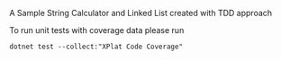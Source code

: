 A Sample String Calculator and Linked List created with TDD approach

To run unit tests with coverage data please run

```
dotnet test --collect:"XPlat Code Coverage"
```
